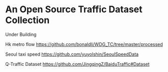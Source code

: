 # An Open Source Traffic Dataset Collection
Under Building

Hk metro flow
https://github.com/bonaldli/WDG_TC/tree/master/processed

Seoul taxi speed
https://github.com/yuyolshin/SeoulSpeedData

Q-Traffic Dataset
https://github.com/JingqingZ/BaiduTraffic#Dataset
